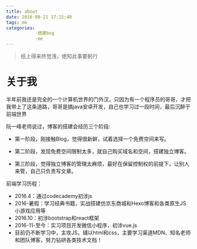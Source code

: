 ```yaml
---
title: about
date: 2016-08-21 17:15:40
tags: me
categories: 
           -搭建bog
           -me
---
```

>纸上得来终觉浅，绝知此事要躬行


# 关于我 #
半年前我还是完全的一个计算机世界的门外汉，只因为有一个程序员的哥哥，才把我带上了这条道路，哥哥是搞java安卓开发，自己也学习过一段时间，最后沉醉于前端世界

阮一峰老师说过，博客的搭建会经历三个阶段:

- 第一阶段，刚接触Blog，觉得很新鲜，试着选择一个免费空间来写。

- 第二阶段，发现免费空间限制太多，就自己购买域名和空间，搭建独立博客。


- 第三阶段，觉得独立博客的管理太麻烦，最好在保留控制权的前提下，让别人来管，自己只负责写文章。

前端学习历程：

- 2016.4：通过codecademy初涉js
- 2016-暑假：学习经典书籍，实战搭建仿京东商城和Hexo博客和各类原生JS小游戏应用等
- 2016.10：初涉bootstrap和react框架
- 2016-11-至今：实习项目开发微信小程序，初涉vue.js
- 目前仍不断学习中，主攻JS，辅以html和css，主要学习渠道MDN、知名老师和团队博客，努力钻研各类技术文档！






